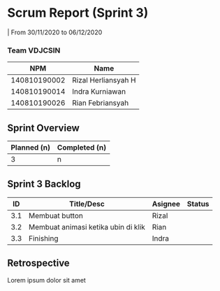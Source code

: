 # Scrum Report (Sprint 3)

| From 30/11/2020 to 06/12/2020

### Team VDJCSIN

| NPM          | Name                |
| ------------ | ------------------- |
| 140810190002 | Rizal Herliansyah H |
| 140810190014 | Indra Kurniawan     |
| 140810190026 | Rian Febriansyah    |

## Sprint Overview

| Planned (n) | Completed (n) |
| ----------- | ------------- |
| 3           | n             |

## Sprint 3 Backlog

| ID  | Title/Desc                          | Asignee | Status |
| --- | ----------------------------------- | ------- | ------ |
| 3.1 | Membuat button                      | Rizal   |        |
| 3.2 | Membuat animasi ketika ubin di klik | Rian    |        |
| 3.3 | Finishing                           | Indra   |        |

## Retrospective

Lorem ipsum dolor sit amet
